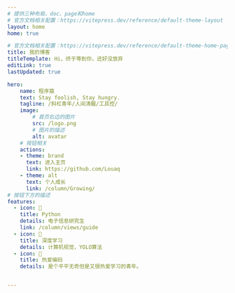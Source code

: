 ```yaml
---
# 提供三种布局，doc、page和home
# 官方文档相关配置：https://vitepress.dev/reference/default-theme-layout
layout: home
home: true

# 官方文档相关配置：https://vitepress.dev/reference/default-theme-home-page
title: 我的博客
titleTemplate: Hi，终于等到你，还好没放弃
editLink: true
lastUpdated: true

hero:
    name: 程序猿
    text: Stay foolish, Stay hungry.
    tagline: /斜杠青年/人间清醒/工具控/
    image:
        # 首页右边的图片
        src: /logo.png
        # 图片的描述
        alt: avatar
    # 按钮相关
    actions:
    - theme: brand
      text: 进入主页
      link: https://github.com/Louaq
    - theme: alt
      text: 个人成长
      link: /column/Growing/
# 按钮下方的描述
features:
  - icon: 🤹
    title: Python
    details: 电子信息研究生
    link: /column/views/guide
  - icon: 👩
    title: 深度学习
    details: 计算机视觉，YOLO算法
  - icon: 🧩
    title: 热爱编码
    details: 是个平平无奇但是又很热爱学习的青年。


---
```


